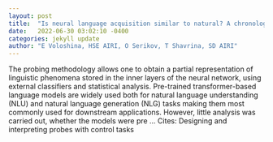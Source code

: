 ```yaml
---
layout: post
title:  "Is neural language acquisition similar to natural? A chronological probing study"
date:   2022-06-30 03:02:10 -0400
categories: jekyll update
author: "E Voloshina, HSE AIRI, O Serikov, T Shavrina, SD AIRI"
---
```

The probing methodology allows one to obtain a partial representation of linguistic phenomena stored in the inner layers of the neural network, using external classifiers and statistical analysis. Pre-trained transformer-based language models are widely used both for natural language understanding (NLU) and natural language generation (NLG) tasks making them most commonly used for downstream applications. However, little analysis was carried out, whether the models were pre …
Cites: ‪Designing and interpreting probes with control tasks‬  